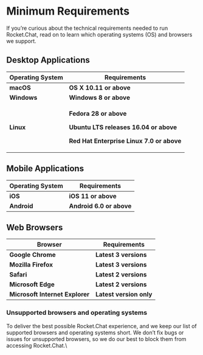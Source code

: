 # Minimum Requirements

If you’re curious about the technical requirements needed to run Rocket.Chat, read on to learn which operating systems (OS) and browsers we support.

## **Desktop Applications**

| **Operating System** | **Requirements**                                                                                                                                                  |
| -------------------- | ----------------------------------------------------------------------------------------------------------------------------------------------------------------- |
| **macOS**            | **OS X 10.11 or above**                                                                                                                                           |
| **Windows**          | **Windows 8 or above**                                                                                                                                            |
| **Linux**            | <p><strong>Fedora 28 or above</strong></p><p><strong>Ubuntu LTS releases 16.04 or above</strong></p><p><strong>Red Hat Enterprise Linux 7.0 or above</strong></p> |

## **Mobile Applications**

| **Operating System** | **Requirements**         |
| -------------------- | ------------------------ |
| **iOS**              | **iOS 11** **or above**  |
| **Android**          | **Android 6.0 or above** |

## **Web Browsers**

| **Browser**                     | **Requirements**        |
| ------------------------------- | ----------------------- |
| **Google Chrome**               | **Latest 3 versions**   |
| **Mozilla** **Firefox**         | **Latest 3 versions**   |
| **Safari**                      | **Latest 2 versions**   |
| **Microsoft Edge**              | **Latest 2 versions**   |
| **Microsoft Internet Explorer** | **Latest version only** |

### **Unsupported browsers and operating systems**

To deliver the best possible Rocket.Chat experience, and we keep our list of supported browsers and operating systems short. We don’t fix bugs or issues for unsupported browsers, so we do our best to block them from accessing Rocket.Chat.\\
